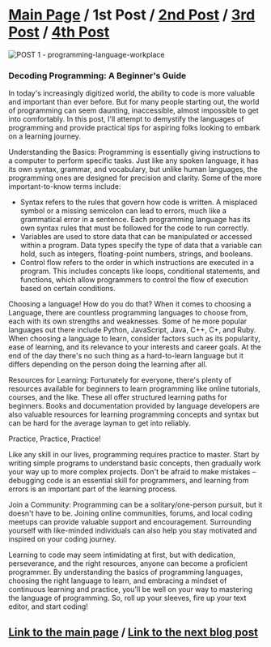 # [Main Page](README.md) / 1st Post / [2nd Post](postno2.md) / [3rd Post](postno3.md) / [4th Post](postno4.md) 
![POST 1 - programming-language-workplace](https://github.com/23W-GBAC/Youssef.Daoud/assets/63427786/69c3cd5c-63a2-45e8-84a5-14e4b53bcacd)

### Decoding Programming: A Beginner's Guide
In today's increasingly digitized world, the ability to code is more valuable and important than ever before. But for many people starting out, the world of programming can seem daunting, inaccessible, almost impossible to get into comfortably. In this post, I'll attempt to demystify the languages of programming and provide practical tips for aspiring folks looking to embark on a learning journey.

Understanding the Basics:
Programming is essentially giving instructions to a computer to perform specific tasks. Just like any spoken language, it has its own syntax, grammar, and vocabulary, but unlike human languages, the programming ones are designed for precision and clarity. Some of the more important-to-know terms include:
- Syntax refers to the rules that govern how code is written. A misplaced symbol or a missing semicolon can lead to errors, much like a grammatical error in a sentence. Each programming language has its own syntax rules that must be followed for the code to run correctly.
- Variables are used to store data that can be manipulated or accessed within a program. Data types specify the type of data that a variable can hold, such as integers, floating-point numbers, strings, and booleans.
- Control flow refers to the order in which instructions are executed in a program. This includes concepts like loops, conditional statements, and functions, which allow programmers to control the flow of execution based on certain conditions.

 Choosing a language! How do you do that?
When it comes to choosing a Language, there are countless programming languages to choose from, each with its own strengths and weaknesses. Some of he more popular languages out there include Python, JavaScript, Java, C++, C+, and Ruby. When choosing a language to learn, consider factors such as its popularity, ease of learning, and its relevance to your interests and career goals. At the end of the day there's no such thing as a hard-to-learn language but it differs depending on the person doing the learning after all.

 Resources for Learning:
Fortunately for everyone, there's plenty of resources available for beginners to learn programming like online tutorials, courses, and the like. These all offer structured learning paths for beginners. Books and documentation provided by language developers are also valuable resources for learning programming concepts and syntax but can be hard for the average layman to get into reliably.

 Practice, Practice, Practice!

Like any skill in our lives, programming requires practice to master. Start by writing simple programs to understand basic concepts, then gradually work your way up to more complex projects. Don't be afraid to make mistakes – debugging code is an essential skill for programmers, and learning from errors is an important part of the learning process.

 Join a Community:
Programming can be a solitary/one-person pursuit, but it doesn't have to be. Joining online communities, forums, and local coding meetups can provide valuable support and encouragement. Surrounding yourself with like-minded individuals can also help you stay motivated and inspired on your coding journey.

Learning to code may seem intimidating at first, but with dedication, perseverance, and the right resources, anyone can become a proficient programmer. By understanding the basics of programming languages, choosing the right language to learn, and embracing a mindset of continuous learning and practice, you'll be well on your way to mastering the language of programming. So, roll up your sleeves, fire up your text editor, and start coding!

## [Link to the main page](README.md)   / [Link to the next blog post](postno2.md)
